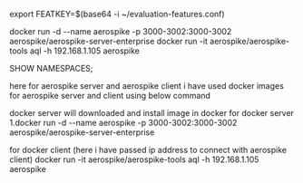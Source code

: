 export FEATKEY=$(base64 -i ~/evaluation-features.conf)

docker run -d --name aerospike -p 3000-3002:3000-3002 aerospike/aerospike-server-enterprise
docker run -it aerospike/aerospike-tools aql -h 192.168.1.105 aerospike


SHOW NAMESPACES;

here for aerospike server and aerospike client i have used docker images for aerospike server and client using below command

docker server will downloaded and install image in docker
for docker server
1.docker run -d --name aerospike -p 3000-3002:3000-3002 aerospike/aerospike-server-enterprise

for docker client (here i have passed ip address to connect with aerospike client)
docker run -it aerospike/aerospike-tools aql -h 192.168.1.105 aerospike
